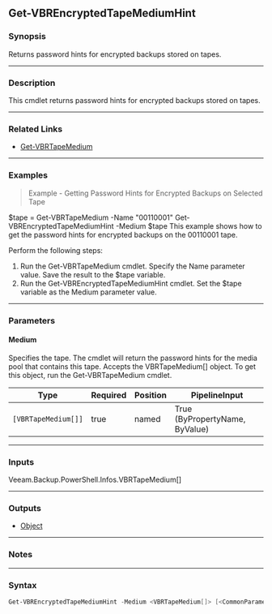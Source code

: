 Get-VBREncryptedTapeMediumHint
------------------------------

### Synopsis
Returns password hints for encrypted backups stored on tapes.

---

### Description

This cmdlet returns password hints for encrypted backups stored on tapes.

---

### Related Links
* [Get-VBRTapeMedium](Get-VBRTapeMedium)

---

### Examples
> Example - Getting Password Hints for Encrypted Backups on Selected Tape

$tape = Get-VBRTapeMedium -Name "00110001"
Get-VBREncryptedTapeMediumHint -Medium $tape
This example shows how to get the password hints for encrypted backups on the 00110001 tape.

Perform the following steps:
1. Run the Get-VBRTapeMedium cmdlet. Specify the Name parameter value. Save the result to the $tape variable.
2. Run the Get-VBREncryptedTapeMediumHint cmdlet. Set the $tape variable as the Medium parameter value.

---

### Parameters
#### **Medium**
Specifies the tape. The cmdlet will return the password hints for the media pool that contains this tape. Accepts the VBRTapeMedium[] object. To get this object, run the Get-VBRTapeMedium cmdlet.

|Type               |Required|Position|PipelineInput                 |
|-------------------|--------|--------|------------------------------|
|`[VBRTapeMedium[]]`|true    |named   |True (ByPropertyName, ByValue)|

---

### Inputs
Veeam.Backup.PowerShell.Infos.VBRTapeMedium[]

---

### Outputs
* [Object](https://learn.microsoft.com/en-us/dotnet/api/System.Object)

---

### Notes

---

### Syntax
```PowerShell
Get-VBREncryptedTapeMediumHint -Medium <VBRTapeMedium[]> [<CommonParameters>]
```
